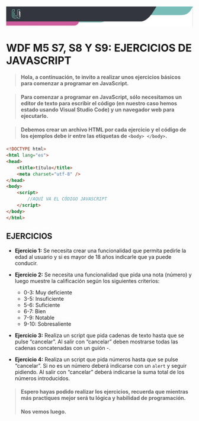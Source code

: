![Banner](imagenes/banner.png)

# WDF M5 S7, S8 Y S9: EJERCICIOS DE JAVASCRIPT

>#### Hola, a continuación, te invito a realizar unos ejercicios básicos para comenzar a programar en JavaScript.

>#### Para comenzar a programar en JavaScript, sólo necesitamos un editor de texto para escribir el código (en nuestro caso hemos estado usando Visual Studio Code) y un navegador web para ejecutarlo. 

>#### Debemos crear un archivo HTML por cada ejercicio y el código de los ejemplos debe ir entre las etiquetas de `<body> </body>`.


``````html
<!DOCTYPE html>
<html lang="es">
<head>
	<title>título</title>
	<meta charset="utf-8" />
</head>
<body>
	<script>
		//AQUÍ VA EL CÓDIGO JAVASCRIPT
	</script>
</body>
</html>

``````

## EJERCICIOS

- **Ejercicio 1:** Se necesita crear una funcionalidad que permita pedirle la edad al usuario y si es mayor de 18 años indicarle que ya puede conducir.

- **Ejercicio 2:** Se necesita una funcionalidad que pida una nota (número) y luego muestre la calificación según los siguientes criterios:
  -   0-3: Muy deficiente
  -   3-5: Insuficiente
  -   5-6: Suficiente
  -   6-7: Bien
  -   7-9: Notable
  -   9-10: Sobresaliente

- **Ejercicio 3:** Realiza un script que pida cadenas de texto hasta que se pulse “cancelar”. Al salir con “cancelar” deben mostrarse todas las cadenas concatenadas con un guión -.

- **Ejercicio 4:** Realiza un script que pida números hasta que se pulse “cancelar”. Si no es un número deberá indicarse con un `alert` y seguir pidiendo. Al salir con “cancelar” deberá indicarse la suma total de los números introducidos.

>#### Espero hayas podido realizar los ejercicios, recuerda que mientras más practiques mejor será tu lógica y habilidad de programación.
>#### Nos vemos luego.

   
